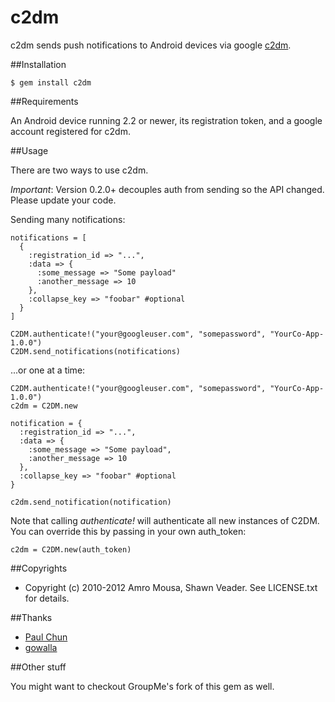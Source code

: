 # c2dm

c2dm sends push notifications to Android devices via google [c2dm](http://code.google.com/android/c2dm/index.html).

##Installation

    $ gem install c2dm
    
##Requirements

An Android device running 2.2 or newer, its registration token, and a google account registered for c2dm.

##Usage

There are two ways to use c2dm.

*Important*: Version 0.2.0+ decouples auth from sending so the API changed. Please update your code.

Sending many notifications:

	notifications = [
	  {
	    :registration_id => "...", 
	    :data => {
	      :some_message => "Some payload"
	      :another_message => 10
	    },
	    :collapse_key => "foobar" #optional
	  }
	]
	
	C2DM.authenticate!("your@googleuser.com", "somepassword", "YourCo-App-1.0.0")
	C2DM.send_notifications(notifications)

...or one at a time:

	C2DM.authenticate!("your@googleuser.com", "somepassword", "YourCo-App-1.0.0")
	c2dm = C2DM.new

	notification = {
	  :registration_id => "...", 
	  :data => {
	    :some_message => "Some payload",
	    :another_message => 10
	  },
	  :collapse_key => "foobar" #optional
	}

	c2dm.send_notification(notification)

Note that calling *authenticate!* will authenticate all new instances of C2DM. You can override this by passing in your own auth_token:

	c2dm = C2DM.new(auth_token)

##Copyrights

* Copyright (c) 2010-2012 Amro Mousa, Shawn Veader. See LICENSE.txt for details.

##Thanks

* [Paul Chun](https://github.com/sixofhearts)
* [gowalla](https://github.com/gowalla)

##Other stuff

You might want to checkout GroupMe's fork of this gem as well.